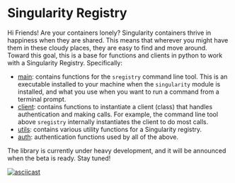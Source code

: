 # Singularity Registry

Hi Friends! Are your containers lonely? Singularity containers thrive in happiness when they are shared. This means that wherever you might have them in these cloudy places, they are easy to find and move around. Toward this goal, this is a base for functions and clients in python to work with a Singularity Registry. Specifically:

 - [main](main): contains functions for the `sregistry` command line tool. This is an executable installed to your machine when the `singularity` module is installed, and what you use when you want to run a command from a terminal prompt.
 - [client](client): contains functions to instantiate a client (class) that handles authentication and making calls. For example, the command line tool above `sregistry` internally instantiates the client to do most calls.
 - [utils](utils): contains various utility functions for a Singularity registry.
 - [auth](auth): authentication functions used by all of the above.

The library is currently under heavy development, and it will be announced when the beta is ready. Stay tuned!

[![asciicast](https://asciinema.org/a/152866.png)](https://asciinema.org/a/152866?speed=3)
